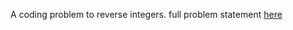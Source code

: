 A coding problem to reverse integers. full problem statement [here](https://leetcode.com/problems/reverse-integer/)

